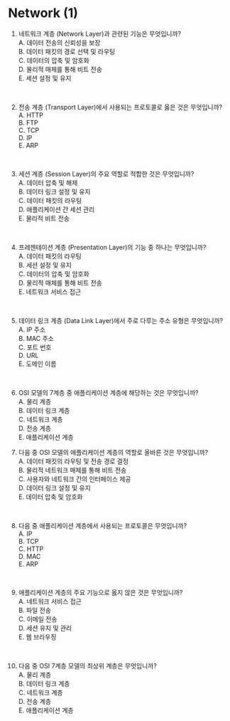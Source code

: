 # Network (1)

1.	네트워크 계층 (Network Layer)과 관련된 기능은 무엇입니까? <br/>
A. 데이터 전송의 신뢰성을 보장 <br/>
B. 데이터 패킷의 경로 선택 및 라우팅 <br/>
C. 데이터의 압축 및 암호화 <br/>
D. 물리적 매체를 통해 비트 전송 <br/>
E. 세션 설정 및 유지 <br/>
<br/>

2.	전송 계층 (Transport Layer)에서 사용되는 프로토콜로 옳은 것은 무엇입니까?<br/>
A. HTTP<br/>
B. FTP<br/>
C. TCP<br/>
D. IP<br/>
E. ARP<br/>
<br/>

3.	세션 계층 (Session Layer)의 주요 역할로 적합한 것은 무엇입니까?<br/>
A. 데이터 압축 및 해제<br/>
B. 데이터 링크 설정 및 유지<br/>
C. 데이터 패킷의 라우팅<br/>
D. 애플리케이션 간 세션 관리<br/>
E. 물리적 비트 전송<br/>
<br/>

4.	프레젠테이션 계층 (Presentation Layer)의 기능 중 하나는 무엇입니까?<br/>
A. 데이터 패킷의 라우팅<br/>
B. 세션 설정 및 유지<br/>
C. 데이터의 압축 및 암호화<br/>
D. 물리적 매체를 통해 비트 전송<br/>
E. 네트워크 서비스 접근<br/>
<br/>

5.	데이터 링크 계층 (Data Link Layer)에서 주로 다루는 주소 유형은 무엇입니까?<br/>
A. IP 주소<br/>
B. MAC 주소<br/>
C. 포트 번호<br/>
D. URL<br/>
E. 도메인 이름<br/>
<br/>

6.	OSI 모델의 7계층 중 애플리케이션 계층에 해당하는 것은 무엇입니까?<br/>
A. 물리 계층<br/>
B. 데이터 링크 계층<br/>
C. 네트워크 계층<br/>
D. 전송 계층<br/>
E. 애플리케이션 계층<br/>

7.	다음 중 OSI 모델의 애플리케이션 계층의 역할로 올바른 것은 무엇입니까?<br/>
A. 데이터 패킷의 라우팅 및 전송 경로 결정<br/>
B. 물리적 네트워크 매체를 통해 비트 전송<br/>
C. 사용자와 네트워크 간의 인터페이스 제공<br/>
D. 데이터 링크 설정 및 유지<br/>
E. 데이터 압축 및 암호화<br/>
<br/>

8.	다음 중 애플리케이션 계층에서 사용되는 프로토콜은 무엇입니까?<br/>
A. IP<br/>
B. TCP<br/>
C. HTTP<br/>
D. MAC<br/>
E. ARP<br/>
<br/>

9.	애플리케이션 계층의 주요 기능으로 옳지 않은 것은 무엇입니까?<br/>
A. 네트워크 서비스 접근<br/>
B. 파일 전송<br/>
C. 이메일 전송<br/>
D. 세션 유지 및 관리<br/>
E. 웹 브라우징<br/>
<br/>

10.	다음 중 OSI 7계층 모델의 최상위 계층은 무엇입니까?<br/>
A. 물리 계층<br/>
B. 데이터 링크 계층<br/>
C. 네트워크 계층<br/>
D. 전송 계층<br/>
E. 애플리케이션 계층<br/>
<br/>
